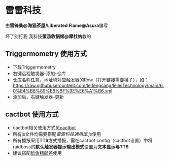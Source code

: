 # 雷雷科技

由**雷锋桑@海猫茶屋/Liberated Flame@Asura**编写

坏了别打我 我科技**蛋汤收锅姬@摩杜纳**教的



## Triggermometry 使用方式

* 下载Triggermometry
* 右键远程触发器-添加-仓库
* 仓库名称任意，地址填对应触发器的Row（打开链接需要梯子），如：https://raw.githubusercontent.com/leifengsang/leileiTechnology/main/6.0%E4%B8%89%E8%BF%9E%E6%A1%B6.xml
* 添加后，右键触发器-更新

## cactbot 使用方式

* cactbot相关使用方式见[cactbot](https://github.com/quisquous/cactbot)
* 所有js文件均需要搭配*雷雷科技通用库.js*使用
* 所有播报采用**TTS**方式播报，需在cactbot config（cactbot设置）中将raidboss的**默认触发器提示输出模式**设置为**文本显示与TTS**
* 建议搭配[鲶鱼精邮差](https://github.com/Natsukage/PostNamazu/releases)使用
